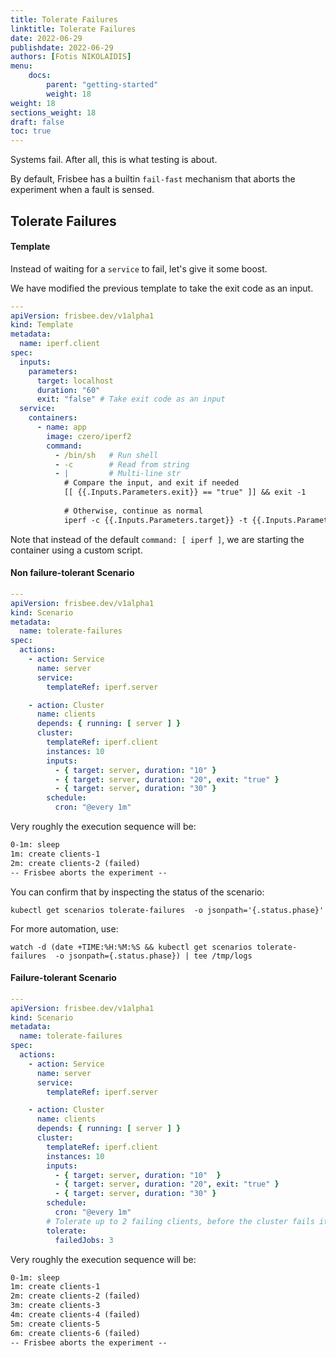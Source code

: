 ```yaml
---
title: Tolerate Failures
linktitle: Tolerate Failures
date: 2022-06-29
publishdate: 2022-06-29
authors: [Fotis NIKOLAIDIS]
menu:
    docs:
        parent: "getting-started"
        weight: 18
weight: 18
sections_weight: 18
draft: false
toc: true
---
```




Systems fail. After all, this is what testing is about. 



By default, Frisbee has  a builtin `fail-fast` mechanism that aborts the experiment when a fault is sensed.

## Tolerate Failures



#### Template

Instead of waiting for a `service` to fail, let's give it some boost.

We have modified the previous template to take the exit code as an input.

```yaml
---
apiVersion: frisbee.dev/v1alpha1
kind: Template
metadata:
  name: iperf.client
spec:
  inputs:
    parameters:
      target: localhost
      duration: "60"
      exit: "false" # Take exit code as an input
  service:
    containers:
      - name: app
        image: czero/iperf2
        command:
          - /bin/sh   # Run shell
          - -c        # Read from string
          - |         # Multi-line str
            # Compare the input, and exit if needed
            [[ {{.Inputs.Parameters.exit}} == "true" ]] && exit -1
            
            # Otherwise, continue as normal
            iperf -c {{.Inputs.Parameters.target}} -t {{.Inputs.Parameters.duration}} 
```



Note that instead of the default `command: [ iperf ]`, we are starting the container using a custom script.



#### Non failure-tolerant Scenario

```yaml
---
apiVersion: frisbee.dev/v1alpha1
kind: Scenario
metadata:
  name: tolerate-failures
spec:
  actions:
    - action: Service
      name: server
      service:
        templateRef: iperf.server

    - action: Cluster
      name: clients
      depends: { running: [ server ] }
      cluster:
        templateRef: iperf.client
        instances: 10
        inputs:
          - { target: server, duration: "10" }
          - { target: server, duration: "20", exit: "true" }
          - { target: server, duration: "30" }
        schedule:
          cron: "@every 1m"
```



Very roughly the execution sequence will be:

```tex
0-1m: sleep
1m: create clients-1
2m: create clients-2 (failed)
-- Frisbee aborts the experiment --
```



You can confirm that by inspecting the status of the scenario:

`kubectl get scenarios tolerate-failures  -o jsonpath='{.status.phase}'`

For more automation, use: 

`watch -d (date +TIME:%H:%M:%S && kubectl get scenarios tolerate-failures  -o jsonpath={.status.phase}) | tee /tmp/logs`



#### Failure-tolerant Scenario

```yaml
---
apiVersion: frisbee.dev/v1alpha1
kind: Scenario
metadata:
  name: tolerate-failures
spec:
  actions:
    - action: Service
      name: server
      service:
        templateRef: iperf.server

    - action: Cluster
      name: clients
      depends: { running: [ server ] }
      cluster:
        templateRef: iperf.client
        instances: 10
        inputs:
          - { target: server, duration: "10"  }
          - { target: server, duration: "20", exit: "true" }
          - { target: server, duration: "30" }
        schedule:
          cron: "@every 1m"
        # Tolerate up to 2 failing clients, before the cluster fails itself
        tolerate: 
          failedJobs: 3
```



Very roughly the execution sequence will be:

```tex
0-1m: sleep
1m: create clients-1
2m: create clients-2 (failed)
3m: create clients-3
4m: create clients-4 (failed)
5m: create clients-5
6m: create clients-6 (failed)
-- Frisbee aborts the experiment --
```

